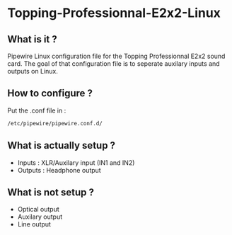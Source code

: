 # Topping-Professionnal-E2x2-Linux

## What is it ?
Pipewire Linux configuration file for the Topping Professionnal E2x2 sound card. The goal of that configuration file is to seperate auxilary inputs and outputs on Linux.

## How to configure ?
Put the .conf file in :
```sh
/etc/pipewire/pipewire.conf.d/
```
## What is actually setup ?
- Inputs : XLR/Auxilary input (IN1 and IN2)
- Outputs : Headphone output

## What is not setup ?
- Optical output
- Auxilary output
- Line output
